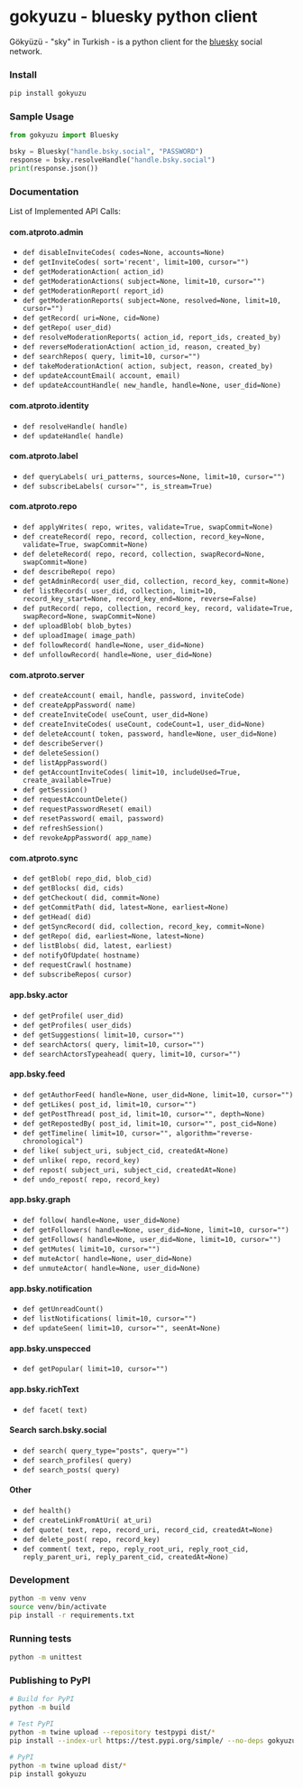 # gokyuzu - bluesky python client

Gökyüzü - "sky" in Turkish - is a python client for the [bluesky](https://bsky.social/) social network.

### Install

```bash
pip install gokyuzu
```

### Sample Usage

```python
from gokyuzu import Bluesky

bsky = Bluesky("handle.bsky.social", "PASSWORD")
response = bsky.resolveHandle("handle.bsky.social")
print(response.json())
```

### Documentation

List of Implemented API Calls:


#### com.atproto.admin

- `def disableInviteCodes( codes=None, accounts=None)` 
- `def getInviteCodes( sort='recent', limit=100, cursor="")` 
- `def getModerationAction( action_id)` 
- `def getModerationActions( subject=None, limit=10, cursor="")` 
- `def getModerationReport( report_id)` 
- `def getModerationReports( subject=None, resolved=None, limit=10, cursor="")` 
- `def getRecord( uri=None, cid=None)` 
- `def getRepo( user_did)` 
- `def resolveModerationReports( action_id, report_ids, created_by)` 
- `def reverseModerationAction( action_id, reason, created_by)` 
- `def searchRepos( query, limit=10, cursor="")` 
- `def takeModerationAction( action, subject, reason, created_by)` 
- `def updateAccountEmail( account, email)` 
- `def updateAccountHandle( new_handle, handle=None, user_did=None)` 


#### com.atproto.identity

- `def resolveHandle( handle)` 
- `def updateHandle( handle)` 

#### com.atproto.label

- `def queryLabels( uri_patterns, sources=None, limit=10, cursor="")` 
- `def subscribeLabels( cursor="", is_stream=True)` 

#### com.atproto.repo

- `def applyWrites( repo, writes, validate=True, swapCommit=None)` 
- `def createRecord( repo, record, collection, record_key=None, validate=True, swapCommit=None)` 
- `def deleteRecord( repo, record, collection, swapRecord=None, swapCommit=None)` 
- `def describeRepo( repo)` 
- `def getAdminRecord( user_did, collection, record_key, commit=None)` 
- `def listRecords( user_did, collection, limit=10, record_key_start=None, record_key_end=None, reverse=False)` 
- `def putRecord( repo, collection, record_key, record, validate=True, swapRecord=None, swapCommit=None)` 
- `def uploadBlob( blob_bytes)` 
- `def uploadImage( image_path)` 
- `def followRecord( handle=None, user_did=None)` 
- `def unfollowRecord( handle=None, user_did=None)` 

#### com.atproto.server

- `def createAccount( email, handle, password, inviteCode)` 
- `def createAppPassword( name)`
- `def createInviteCode( useCount, user_did=None)` 
- `def createInviteCodes( useCount, codeCount=1, user_did=None)` 
- `def deleteAccount( token, password, handle=None, user_did=None)` 
- `def describeServer()` 
- `def deleteSession()` 
- `def listAppPassword()`
- `def getAccountInviteCodes( limit=10, includeUsed=True, create_available=True)` 
- `def getSession()` 
- `def requestAccountDelete()` 
- `def requestPasswordReset( email)` 
- `def resetPassword( email, password)` 
- `def refreshSession()` 
- `def revokeAppPassword( app_name)`

#### com.atproto.sync

- `def getBlob( repo_did, blob_cid)` 
- `def getBlocks( did, cids)` 
- `def getCheckout( did, commit=None)` 
- `def getCommitPath( did, latest=None, earliest=None)` 
- `def getHead( did)` 
- `def getSyncRecord( did, collection, record_key, commit=None)` 
- `def getRepo( did, earliest=None, latest=None)` 
- `def listBlobs( did, latest, earliest)` 
- `def notifyOfUpdate( hostname)` 
- `def requestCrawl( hostname)` 
- `def subscribeRepos( cursor)` 


#### app.bsky.actor

- `def getProfile( user_did)` 
- `def getProfiles( user_dids)` 
- `def getSuggestions( limit=10, cursor="")` 
- `def searchActors( query, limit=10, cursor="")` 
- `def searchActorsTypeahead( query, limit=10, cursor="")` 


#### app.bsky.feed

- `def getAuthorFeed( handle=None, user_did=None, limit=10, cursor="")` 
- `def getLikes( post_id, limit=10, cursor="")` 
- `def getPostThread( post_id, limit=10, cursor="", depth=None)` 
- `def getRepostedBy( post_id, limit=10, cursor="", post_cid=None)` 
- `def getTimeline( limit=10, cursor="", algorithm="reverse-chronological")` 
- `def like( subject_uri, subject_cid, createdAt=None)` 
- `def unlike( repo, record_key)` 
- `def repost( subject_uri, subject_cid, createdAt=None)` 
- `def undo_repost( repo, record_key)` 


#### app.bsky.graph

- `def follow( handle=None, user_did=None)` 
- `def getFollowers( handle=None, user_did=None, limit=10, cursor="")` 
- `def getFollows( handle=None, user_did=None, limit=10, cursor="")` 
- `def getMutes( limit=10, cursor="")` 
- `def muteActor( handle=None, user_did=None)` 
- `def unmuteActor( handle=None, user_did=None)` 


#### app.bsky.notification

- `def getUnreadCount()` 
- `def listNotifications( limit=10, cursor="")` 
- `def updateSeen( limit=10, cursor="", seenAt=None)` 


#### app.bsky.unspecced

- `def getPopular( limit=10, cursor="")` 


#### app.bsky.richText

- `def facet( text)` 


#### Search sarch.bsky.social

- `def search( query_type="posts", query="")` 
- `def search_profiles( query)` 
- `def search_posts( query)` 

#### Other

- `def health()` 
- `def createLinkFromAtUri( at_uri)`
- `def quote( text, repo, record_uri, record_cid, createdAt=None)` 
- `def delete_post( repo, record_key)` 
- `def comment( text, repo, reply_root_uri, reply_root_cid, reply_parent_uri, reply_parent_cid, createdAt=None)` 


### Development

```bash
python -m venv venv
source venv/bin/activate
pip install -r requirements.txt
```

### Running tests

```bash
python -m unittest
```

### Publishing to PyPI

```bash
# Build for PyPI
python -m build

# Test PyPI
python -m twine upload --repository testpypi dist/*
pip install --index-url https://test.pypi.org/simple/ --no-deps gokyuzu

# PyPI
python -m twine upload dist/*
pip install gokyuzu
```